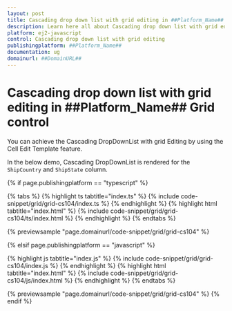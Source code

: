 ```yaml
---
layout: post
title: Cascading drop down list with grid editing in ##Platform_Name## Grid control | Syncfusion
description: Learn here all about Cascading drop down list with grid editing in Syncfusion ##Platform_Name## Grid control of Syncfusion Essential JS 2 and more.
platform: ej2-javascript
control: Cascading drop down list with grid editing 
publishingplatform: ##Platform_Name##
documentation: ug
domainurl: ##DomainURL##
---
```


# Cascading drop down list with grid editing in ##Platform_Name## Grid control

You can achieve the Cascading DropDownList with grid Editing by using the Cell Edit Template feature.

In the below demo, Cascading DropDownList is rendered for the `ShipCountry` and `ShipState` column.

{% if page.publishingplatform == "typescript" %}

 {% tabs %}
{% highlight ts tabtitle="index.ts" %}
{% include code-snippet/grid/grid-cs104/index.ts %}
{% endhighlight %}
{% highlight html tabtitle="index.html" %}
{% include code-snippet/grid/grid-cs104/ts/index.html %}
{% endhighlight %}
{% endtabs %}
        
{% previewsample "page.domainurl/code-snippet/grid/grid-cs104" %}

{% elsif page.publishingplatform == "javascript" %}

{% highlight js tabtitle="index.js" %}
{% include code-snippet/grid/grid-cs104/index.js %}
{% endhighlight %}
{% highlight html tabtitle="index.html" %}
{% include code-snippet/grid/grid-cs104/js/index.html %}
{% endhighlight %}
{% endtabs %}

{% previewsample "page.domainurl/code-snippet/grid/grid-cs104" %}
{% endif %}
